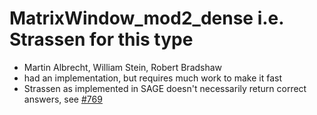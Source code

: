 

# MatrixWindow_mod2_dense i.e. Strassen for this type

* Martin Albrecht, William Stein, Robert Bradshaw 
* had an implementation, but requires much work to make it fast 
* Strassen as implemented in SAGE doesn't necessarily return correct answers, see <a class="http" href="http://trac.sagemath.org/sage_trac/ticket/769">#769</a> 